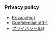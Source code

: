 ### Privacy policy
- [Privacy(en)](https://sentaroh.github.io/Documents/ZipUtility3/ZipUtility3_about_EN_Privacy.html)
- [Confidentialité(fr)](https://sentaroh.github.io/Documents/ZipUtility3/ZipUtility3_about_FR_Privacy.html)
- [プライバシー(ja)](https://sentaroh.github.io/Documents/ZipUtility3/ZipUtility3_about_JA_Privacy.html)
